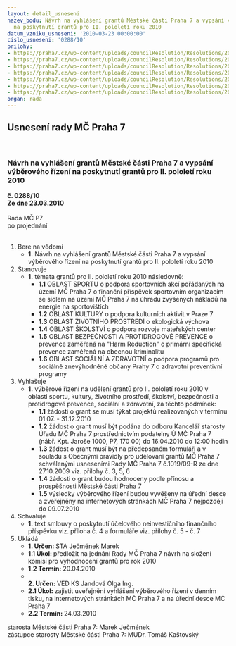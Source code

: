 ```yaml
---
layout: detail_usneseni
nazev_bodu: Návrh na vyhlášení grantů Městské části Praha 7 a vypsání výběrového řízení
  na poskytnutí grantů pro II. pololetí roku 2010
datum_vzniku_usneseni: '2010-03-23 00:00:00'
cislo_usneseni: '0288/10'
prilohy:
- https://praha7.cz/wp-content/uploads/councilResolution/Resolutions/20624/14-10-usnesen%c3%ad_1019-09_-_nov%c3%a1_grantov%c3%a1_pravidla.doc
- https://praha7.cz/wp-content/uploads/councilResolution/Resolutions/20624/14-10-usnesen%c3%ad_-_formul%c3%a1%c5%99e.doc
- https://praha7.cz/wp-content/uploads/councilResolution/Resolutions/20624/14-10-grantov%c3%a1_pravidla.doc
- https://praha7.cz/wp-content/uploads/councilResolution/Resolutions/20624/14-10-grantov%c3%a1_smlouva_2010_-_final.doc
- https://praha7.cz/wp-content/uploads/councilResolution/Resolutions/20624/14-10-fo.doc
- https://praha7.cz/wp-content/uploads/councilResolution/Resolutions/20624/14-10-po.doc
- https://praha7.cz/wp-content/uploads/councilResolution/Resolutions/20624/14-10-vy%c3%ba%c4%8dtov%c3%a1n%c3%ad.doc
organ: rada
---
```

<div id="ucUsn_pList" class="usn">
	<span><h2>Usnesení rady MČ Praha 7 </h2>
<br></span><div class="standBody">
<span><h3>Návrh na vyhlášení grantů Městské části Praha 7 a vypsání výběrového řízení na poskytnutí grantů pro II. pololetí roku 2010</h3></span><div class="center">
		<strong>č. 0288/10</strong><br>
	</div>
<div class="center">
		<strong>Ze dne 23.03.2010</strong><br><br>
	</div>Rada MČ P7<br> po projednání<br><br><ol>
<li>Bere na vědomí<ul><li>
<strong>1.</strong> Návrh na vyhlášení grantů Městské části Praha 7 a vypsání výběrového řízení na poskytnutí grantů pro II. pololetí roku 2010</li></ul>
</li>
<li>Stanovuje<ul><li>
<strong>1.</strong> témata grantů pro II. pololetí roku 2010 následovně:<ul>
<li>
<strong>1.1</strong> OBLAST SPORTU o podpora sportovních akcí pořádaných na území MČ Praha 7 o finanční příspěvek sportovním organizacím se sídlem na území MČ    Praha 7 na úhradu zvýšených nákladů na energie na sportovištích    </li>
<li>
<strong>1.2</strong> OBLAST KULTURY o podpora kulturních aktivit v Praze 7 </li>
<li>
<strong>1.3</strong> OBLAST ŽIVOTNÍHO PROSTŘEDÍ o ekologická výchova  </li>
<li>
<strong>1.4</strong> OBLAST ŠKOLSTVÍ o podpora rozvoje mateřských center     </li>
<li>
<strong>1.5</strong> OBLAST BEZPEČNOSTI A PROTIDROGOVÉ PREVENCE o prevence zaměřená na "Harm Reduction" o primární specifická prevence zaměřená na obecnou kriminalitu </li>
<li>
<strong>1.6</strong> OBLAST SOCIÁLNÍ A ZDRAVOTNÍ o podpora programů pro sociálně znevýhodněné občany Prahy 7 o zdravotní preventivní programy     </li>
</ul>
</li></ul>
</li>
<li>Vyhlašuje<ul><li>
<strong>1.</strong> výběrové řízení na udělení grantů pro II. pololetí roku 2010 v oblasti sportu, kultury, životního prostředí, školství, bezpečnosti a protidrogové prevence, sociální a zdravotní, za těchto podmínek:<ul>
<li>
<strong>1.1</strong> žádosti o grant se musí týkat projektů realizovaných v termínu 01.07. - 31.12.2010</li>
<li>
<strong>1.2</strong> žádost o grant musí být podána do odboru Kancelář starosty Úřadu MČ Praha 7 prostřednictvím podatelny Ú MČ Praha 7 (nábř. Kpt. Jaroše 1000, P7, 170 00) do 16.04.2010 do 12:00 hodin</li>
<li>
<strong>1.3</strong> žádost o grant musí být na předepsaném formuláři a v souladu s  Obecnými pravidly pro udělování grantů MČ Praha 7 schválenými usneseními Rady MČ Praha 7 č.1019/09-R ze dne 27.10.2009 viz. přílohy č. 3, 5, 6</li>
<li>
<strong>1.4</strong> žádosti o grant budou hodnoceny podle přínosu a prospěšnosti Městské části Praha 7</li>
<li>
<strong>1.5</strong> výsledky výběrového řízení budou vyvěšeny na úřední desce a zveřejněny na internetových stránkách MČ Praha 7 nejpozději do 09.07.2010</li>
</ul>
</li></ul>
</li>
<li>Schvaluje<ul><li>
<strong>1.</strong> text smlouvy o poskytnutí účelového neinvestičního finančního příspěvku viz. příloha č. 4 a formuláře viz. přílohy č. 5 - č. 7</li></ul>
</li>
<li>Ukládá<ul>
<li>
<strong>1. Určen: </strong>STA Ječmének Marek</li>
<li>
<strong>1.1 Úkol: </strong>předložit na jednání Rady MČ Praha 7 návrh na složení komisí pro vyhodnocení grantů pro rok 2010</li>
<li>
<strong>1.2 Termín: </strong>20.04.2010</li>
<li>
<strong><br>2. Určen: </strong>VED KS Jandová Olga Ing.</li>
<li>
<strong>2.1 Úkol: </strong>zajistit uveřejnění vyhlášení výběrového řízení v denním tisku, na internetových stránkách MČ Praha 7 a na úřední desce MČ Praha 7</li>
<li>
<strong>2.2 Termín: </strong>24.03.2010</li>
</ul>
</li>
</ol>starosta Městské části Praha 7: Marek Ječmének<br>zástupce starosty Městské části Praha 7: MUDr. Tomáš Kaštovský 
</div>
</div>